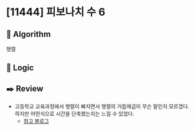 # [11444] 피보나치 수 6

## :pushpin: **Algorithm**

행렬

## :round_pushpin: **Logic**

## :black_nib: **Review**

- 고등학교 교육과정에서 행렬이 빠지면서 행렬의 거듭제곱이 무슨 말인지 모르겠다. 하지만 어떤식으로 시간을 단축했는지는 느낄 수 있었다.
  - [참고 블로그](https://nahwasa.com/entry/%EB%B6%84%ED%95%A0-%EC%A0%95%EB%B3%B5%EC%9D%84-%EC%9D%B4%EC%9A%A9%ED%95%9C-%EA%B1%B0%EB%93%AD%EC%A0%9C%EA%B3%B1-%EC%B5%9C%EC%A0%81%ED%99%94)